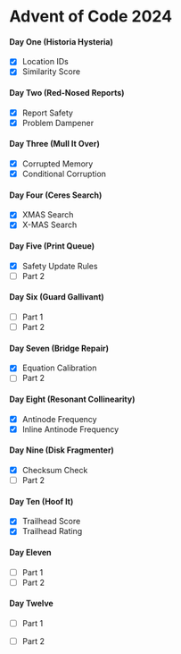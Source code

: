 # Advent of Code 2024

#### Day One (Historia Hysteria)
- [x] Location IDs
- [x] Similarity Score

#### Day Two (Red-Nosed Reports)
- [x] Report Safety
- [x] Problem Dampener

#### Day Three (Mull It Over)
- [x] Corrupted Memory
- [x] Conditional Corruption

#### Day Four (Ceres Search)
- [x] XMAS Search
- [x] X-MAS Search

#### Day Five (Print Queue)
- [x] Safety Update Rules
- [ ] Part 2

#### Day Six (Guard Gallivant)
- [ ] Part 1
- [ ] Part 2

#### Day Seven (Bridge Repair)
- [x] Equation Calibration
- [ ] Part 2

#### Day Eight (Resonant Collinearity)
- [x] Antinode Frequency
- [x] Inline Antinode Frequency

#### Day Nine (Disk Fragmenter)
- [x] Checksum Check
- [ ] Part 2

#### Day Ten (Hoof It)
- [x] Trailhead Score
- [x] Trailhead Rating

#### Day Eleven
- [ ] Part 1
- [ ] Part 2

#### Day Twelve
- [ ] Part 1
- [ ] Part 2

